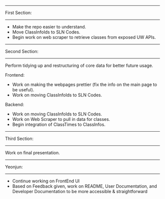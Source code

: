 ***************
First Section:
***************
- Make the repo easier to understand.
- Move ClassInfoIds to SLN Codes.
- Begin work on web scraper to retrieve classes from exposed UW APIs.

***************
Second Section:
***************
Perform tidying up and restructuring of core data for better future usage.

Frontend:
- Work on making the webpages prettier (fix the info on the main page to be useful).
- Work on moving ClassInfoIds to SLN Codes.

Backend:
- Work on moving ClassInfoIds to SLN Codes.
- Work on Web Scraper to pull in data for classes.
- Begin integration of ClassTimes to ClassInfos.

***************
Third Section:
***************
Work on final presentation.


***************
Yeonjun:
***************
- Continue working on FrontEnd UI
- Based on Feedback given, work on README, User Documentation, and Developer Documentation to be more accessible & straightforward
